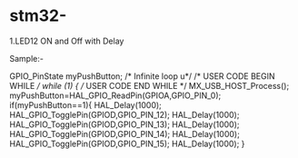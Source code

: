 # stm32-

1.LED12 ON and Off with Delay








Sample:-


   GPIO_PinState myPushButton;
  /* Infinite loop u*/
  /* USER CODE BEGIN WHILE */
  while (1)
  {
    /* USER CODE END WHILE */
    MX_USB_HOST_Process();
    myPushButton=HAL_GPIO_ReadPin(GPIOA,GPIO_PIN_0);
    if(myPushButton==1){
    	HAL_Delay(1000);
    	HAL_GPIO_TogglePin(GPIOD,GPIO_PIN_12);
    	HAL_Delay(1000);
    	HAL_GPIO_TogglePin(GPIOD,GPIO_PIN_13);
    	HAL_Delay(1000);
    	HAL_GPIO_TogglePin(GPIOD,GPIO_PIN_14);
    	HAL_Delay(1000);
    	HAL_GPIO_TogglePin(GPIOD,GPIO_PIN_15);
    	HAL_Delay(1000);
    }


